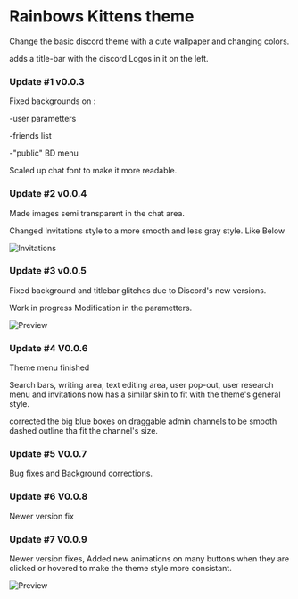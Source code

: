 # Rainbows Kittens theme

Change the basic discord theme with a cute wallpaper and changing colors.

adds a title-bar with the discord Logos in it on the left.

### Update #1 v0.0.3

Fixed backgrounds on :				

 -user parametters
 
 -friends list
 
 -"public" BD menu
 
Scaled up chat font to make it more readable.

### Update #2 v0.0.4

Made images semi transparent in the chat area.

Changed Invitations style to a more smooth and less gray style. Like Below

![Invitations](https://orig10.deviantart.net/24be/f/2017/241/7/9/preview_inv_by_azagwen-dblqzi8.jpg)

### Update #3 v0.0.5

Fixed background and titlebar glitches due to Discord's new versions.

Work in progress Modification in the parametters.

![Preview](http://orig15.deviantart.net/8194/f/2017/210/c/e/rbkt_by_azagwen-dbi5tko.gif)

### Update #4 V0.0.6

Theme menu finished

Search bars, writing area, text editing area, user pop-out, user research menu and invitations now has a similar skin to fit with the theme's general style.

corrected the big blue boxes on draggable admin channels to be smooth dashed outline tha fit the channel's size.

### Update #5 V0.0.7

Bug fixes and Background corrections.

### Update #6 V0.0.8

Newer version fix

### Update #7 V0.0.9

Newer version fixes, Added new animations on many buttons when they are clicked or hovered to make the theme style more consistant.

![Preview](https://i.gyazo.com/6717dc9d35a3ab2cd8e52a219f338645.gif)




